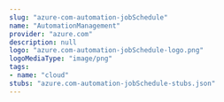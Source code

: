 ```yaml
---
slug: "azure-com-automation-jobSchedule"
name: "AutomationManagement"
provider: "azure.com"
description: null
logo: "azure.com-automation-jobSchedule-logo.png"
logoMediaType: "image/png"
tags:
- name: "cloud"
stubs: "azure.com-automation-jobSchedule-stubs.json"
---
```

